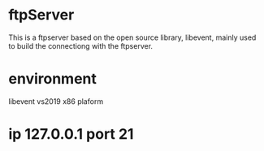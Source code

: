 # ftpServer
This is a ftpserver based on the open source library, libevent, mainly used to build the connectiong with the ftpserver.
# environment
libevent vs2019  x86 plaform
# ip 127.0.0.1  port 21
